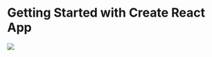 # Getting Started with Create React App
<img src="https://res.cloudinary.com/dwydkvzl6/image/upload/v1679220034/hero-img.jpg_kgybiw.jpg">


